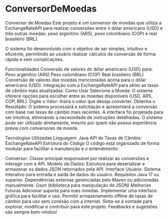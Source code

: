 # ConversorDeMoedas
Conversor de Moedas
Este projeto é um conversor de moedas que utiliza a ExchangeRateAPI para realizar conversões entre o dólar americano (USD) e três outras moedas: peso argentino (ARS), peso colombiano (COP) e real brasileiro (BRL).

O sistema foi desenvolvido com o objetivo de ser simples, intuitivo e eficiente, permitindo ao usuário realizar cálculos de conversão de forma rápida e sem complicações.

Funcionalidades
Conversão de valores do dólar americano (USD) para:
Peso argentino (ARS)
Peso colombiano (COP)
Real brasileiro (BRL)
Conversão de valores das moedas mencionadas acima para o dólar americano (USD).
Integração com a ExchangeRateAPI para obter as taxas de câmbio mais atualizadas.
Como Usar
Selecione a Moeda: O sistema oferece opções para escolher entre as moedas disponíveis (USD, ARS, COP, BRL).
Digite o Valor: Insira o valor que deseja converter.
Obtenha o Resultado: O sistema processará a solicitação e apresentará a conversão com base nas taxas de câmbio mais recentes.
A interface foi projetada para ser intuitiva, eliminando a necessidade de instruções detalhadas. O sistema pode ser utilizado diretamente, mesmo por quem não possui experiência prévia com conversores de moeda.

Tecnologias Utilizadas
Linguagem: Java
API de Taxas de Câmbio: ExchangeRateAPI
Estrutura do Código
O código está organizado de forma modular para facilitar a manutenção e o entendimento:

Conversor: Classe principal responsável por realizar as conversões e interagir com a API.
Modelo de Dados: Estrutura para deserializar e armazenar os dados JSON retornados pela API.
Interface Usuário: Sistema interativo para entrada e saída de dados do usuário.
Requisitos
Java 17 ou superior.
Dependências externas gerenciadas pelo Maven ou adicionadas manualmente:
Gson (biblioteca para manipulação de JSON)
Melhorias Futuras
Adicionar suporte para mais moedas.
Implementar uma interface gráfica para facilitar o uso.
Permitir armazenamento offline de taxas de câmbio para uso sem conexão com a internet.
Sinta-se à vontade para explorar, modificar e contribuir para este projeto. Feedbacks e sugestões são sempre bem-vindos!
